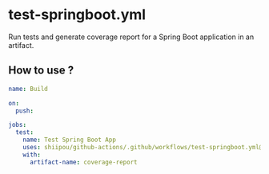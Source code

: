 # test-springboot.yml

Run tests and generate coverage report for a Spring Boot application in an artifact.

## How to use ? 

```yml
name: Build

on:
  push:

jobs:
  test:      
    name: Test Spring Boot App
    uses: shiipou/github-actions/.github/workflows/test-springboot.yml@main
    with:
      artifact-name: coverage-report
```
